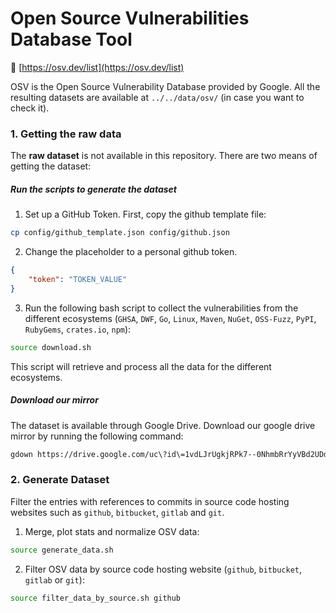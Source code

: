 # Open Source Vulnerabilities Database Tool

🔗 [https://osv.dev/list](https://osv.dev/list)

OSV is the Open Source Vulnerability Database provided by Google. 
All the resulting datasets are available at `../../data/osv/` (in case you want to check it). 

### 1. Getting the raw data

The **raw dataset** is not available in this repository. There are two means of getting the dataset:

##### Run the scripts to generate the dataset

1. Set up a GitHub Token. First, copy the github template file:

```bash
cp config/github_template.json config/github.json 
```

2. Change the placeholder to a personal github token.

```json
{
	"token": "TOKEN_VALUE"
}
```

3. Run the following bash script to collect the vulnerabilities from the different ecosystems (`GHSA`, `DWF`, `Go`, `Linux`, `Maven`, `NuGet`, `OSS-Fuzz`, `PyPI`, `RubyGems`, `crates.io`, `npm`):

```bash
source download.sh
```

This script will retrieve and process all the data for the different ecosystems. 

##### Download our mirror

The dataset is available through Google Drive. Download our google drive mirror by running the following command:
   
```bash
gdown https://drive.google.com/uc\?id\=1vdLJrUgkjRPk7--0NhmbRrYyVBd2UDdT
```

### 2. Generate Dataset

Filter the entries with references to commits in source code hosting websites such as `github`, `bitbucket`, `gitlab` and `git`.

1. Merge, plot stats and normalize OSV data:
```bash
source generate_data.sh
```

2. Filter OSV data by source code hosting website (`github`, `bitbucket`, `gitlab` or `git`):

```bash
source filter_data_by_source.sh github
```
